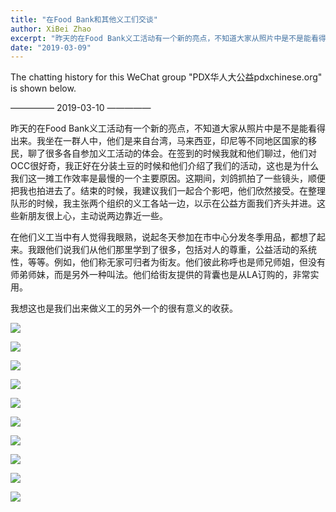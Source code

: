 ```yaml
---
title: "在Food Bank和其他义工们交谈"
author: XiBei Zhao
excerpt: "昨天的在Food Bank义工活动有一个新的亮点，不知道大家从照片中是不是能看得出来。我坐在一群人中，他们是来自台湾，马来西亚，印尼等不同国家的移民，聊了很多各自参加义工活动的体会。在签到的时候我就和他们聊过，他们对OCC很好奇，我正好在分装土豆的时候和他们介绍了我们的活动，这也是为什么我们这一摊工作效率是最慢的一个主要原因。"
date: "2019-03-09"
---
```


The chatting history for this WeChat group "PDX华人大公益pdxchinese.org" is shown below.

—————  2019-03-10  —————

昨天的在Food Bank义工活动有一个新的亮点，不知道大家从照片中是不是能看得出来。我坐在一群人中，他们是来自台湾，马来西亚，印尼等不同地区国家的移民，聊了很多各自参加义工活动的体会。在签到的时候我就和他们聊过，他们对OCC很好奇，我正好在分装土豆的时候和他们介绍了我们的活动，这也是为什么我们这一摊工作效率是最慢的一个主要原因。这期间，刘鸽抓拍了一些镜头，顺便把我也拍进去了。结束的时候，我建议我们一起合个影吧，他们欣然接受。在整理队形的时候，我主张两个组织的义工各站一边，以示在公益方面我们齐头并进。这些新朋友很上心，主动说两边靠近一些。

在他们义工当中有人觉得我眼熟，说起冬天参加在市中心分发冬季用品，都想了起来。我跟他们说我们从他们那里学到了很多，包括对人的尊重，公益活动的系统性，等等。例如，他们称无家可归者为街友。他们彼此称呼也是师兄师姐，但没有师弟师妹，而是另外一种叫法。他们给街友提供的背囊也是从LA订购的，非常实用。

我想这也是我们出来做义工的另外一个的很有意义的收获。

![](https://res.cloudinary.com/dhngj18do/image/upload/f_auto,q_auto/v1/images/81d61cc7b961847160359138d9ce1389)

![](https://res.cloudinary.com/dhngj18do/image/upload/f_auto,q_auto/v1/images/7f363c1c8d1bf31738ae3462bee1bda5)

![](https://res.cloudinary.com/dhngj18do/image/upload/f_auto,q_auto/v1/images/09f188803741a939e99ba4356db3c3d7)

![](https://res.cloudinary.com/dhngj18do/image/upload/f_auto,q_auto/v1/images/bd4e4f782d591f3cefcc270b0227616b)

![](https://res.cloudinary.com/dhngj18do/image/upload/f_auto,q_auto/v1/images/ce7f39f77bd52b4434922fbb6169df82)

![](https://res.cloudinary.com/dhngj18do/image/upload/f_auto,q_auto/v1/images/f2e1692e5f8b9443527dda6a1f44884a)

![](https://res.cloudinary.com/dhngj18do/image/upload/f_auto,q_auto/v1/images/d7b4b5d38d5950cee91d9b6f05693bc7)

![](https://res.cloudinary.com/dhngj18do/image/upload/f_auto,q_auto/v1/images/50f47ec026635f7fcb9e7f19c0d16bea)

![](https://res.cloudinary.com/dhngj18do/image/upload/f_auto,q_auto/v1/images/8017b1ecba94a64a11a5b7a2a277b71d)

![](https://res.cloudinary.com/dhngj18do/image/upload/f_auto,q_auto/v1/images/347b39b269bb636eb91111f96fc196d0)
